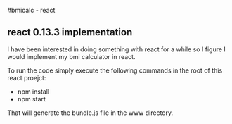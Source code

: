 #bmicalc - react

react 0.13.3 implementation
---

I have been interested in doing something with react for a while so I figure I would implement my bmi calculator in react.

To run the code simply execute the following commands in the root of this react proejct:
* npm install
* npm start

That will generate the bundle.js file in the www directory.
